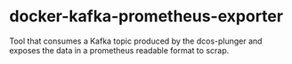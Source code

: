# docker-kafka-prometheus-exporter
Tool that consumes a Kafka topic produced by the dcos-plunger and exposes the data in a prometheus readable format to scrap. 

